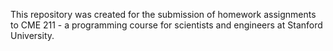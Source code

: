 This repository was created for the submission of homework assignments to CME 211 - a programming course for scientists and engineers at Stanford University. 
